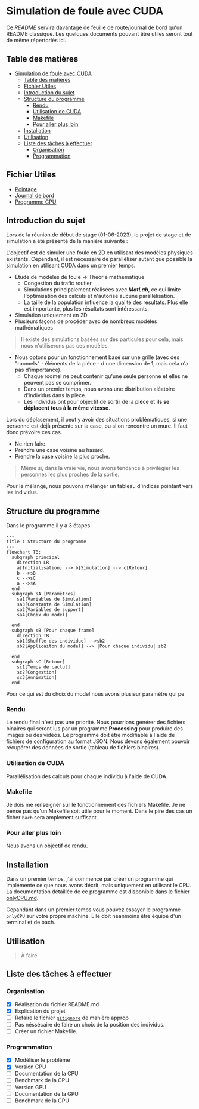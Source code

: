 # Simulation de foule avec CUDA

Ce *README* servira davantage de feuille de route/journal de bord qu'un README classique. Les quelques documents pouvant être utiles seront tout de même répertoriés ici.

## Table des matières

- [Simulation de foule avec CUDA](#simulation-de-foule-avec-cuda)
  - [Table des matières](#table-des-matières)
  - [Fichier Utiles](#fichier-utiles)
  - [Introduction du sujet](#introduction-du-sujet)
  - [Structure du programme](#structure-du-programme)
    - [Rendu](#rendu)
    - [Utilisation de CUDA](#utilisation-de-cuda)
    - [Makefile](#makefile)
    - [Pour aller plus loin](#pour-aller-plus-loin)
  - [Installation](#installation)
  - [Utilisation](#utilisation)
  - [Liste des tâches à effectuer](#liste-des-tâches-à-effectuer)
    - [Organisation](#organisation)
    - [Programmation](#programmation)

## Fichier Utiles

- [Pointage](markdown/pointage.md)
- [Journal de bord](markdown/journal_de_bord.md)
- [Programme CPU](markdown/onlyCPU.md)

## Introduction du sujet

Lors de la réunion de début de stage (01-06-2023), le projet de stage et de simulation a été présenté de la manière suivante :

L'objectif est de simuler une foule en 2D en utilisant des modèles physiques existants. Cependant, il est nécessaire de paralléliser autant que possible la simulation en utilisant CUDA dans un premier temps.

- Étude de modèles de foule -> Théorie mathématique
  - Congestion du trafic routier
  - Simulations principalement réalisées avec ***MatLab***, ce qui limite l'optimisation des calculs et n'autorise aucune parallélisation.
  - La taille de la population influence la qualité des résultats. Plus elle est importante, plus les résultats sont intéressants.
- Simulation uniquement en 2D
- Plusieurs façons de procéder avec de nombreux modèles mathématiques

> Il existe des simulations basées sur des particules pour cela, mais nous n'utiliserons pas ces modèles.

- Nous optons pour un fonctionnement basé sur une grille (avec des "roomels" - éléments de la pièce - d'une dimension de 1, mais cela n'a pas d'importance).
  - Chaque roomel ne peut contenir qu'une seule personne et elles ne peuvent pas se comprimer.
  - Dans un premier temps, nous avons une distribution aléatoire d'individus dans la pièce.
  - Les individus ont pour objectif de sortir de la pièce et **ils se déplacent tous à la même vitesse**.

Lors du déplacement, il peut y avoir des situations problématiques, si une personne est déjà présente sur la case, ou si on rencontre un mure. Il faut donc prévoire ces cas. 

- Ne rien faire.
- Prendre une case voisine au hasard.
- Prendre la case voisine la plus proche.

> Même si, dans la vraie vie, nous avons tendance à privilégier les personnes les plus proches de la sortie.

Pour le mélange, nous pouvons mélanger un tableau d'indices pointant vers les individus.

## Structure du programme

Dans le programme il y a 3 étapes 

```mermaid
---
title : Structure du programme
---
flowchart TB;
  subgraph principal 
    direction LR
    a[Initialisation] --> b[Simulation] --> c[Retour]
    b -->sB
    c -->sC
    a -->sA
  end
  subgraph sA [Paramètres]
    sa1[Variables de Simulation]
    sa3[Constante de Simulation]
    sa2[Variables de support]
    sa4[Choix du model]

  end
  subgraph sB [Pour chaque frame]
    direction TB
    sb1[Shuffle des individue] -->sb2
    sb2[Applicaiton du model] --> |Pour chaque individu| sb2

  end
  subgraph sC [Retour]
    sc1[Temps de caclul]
    sc2[Congestion]
    sc3[Annimation]
  end
 ```

 Pour ce qui est du choix du model nous avons plusieur paramètre qui pe

### Rendu

Le rendu final n'est pas une priorité. Nous pourrions générer des fichiers binaires qui seront lus par un programme **Processing** pour produire des images ou des vidéos. Le programme doit être modifiable à l'aide de fichiers de configuration au format JSON. Nous devons également pouvoir récupérer des données de sortie (tableau de fichiers binaires).

### Utilisation de CUDA

Parallélisation des calculs pour chaque individu à l'aide de CUDA.

### Makefile

Je dois me renseigner sur le fonctionnement des fichiers Makefile.
Je ne pense pas qu'un Makefile soit utile pour le moment. Dans le pire des cas un ficher `bach` sera amplement suffisant.

### Pour aller plus loin

Nous avons un objectif de rendu.

## Installation

Dans un premier temps, j'ai commencé par créer un programme qui implémente ce que nous avons décrit, mais uniquement en utilisant le CPU. La documentation détaillée de ce programme est disponible dans le fichier [onlyCPU.md](markdown/onlyCPU.md).

Cepandant dans un premier temps vous pouvez essayer le programme `onlyCPU` sur votre propre machine. Elle doit néanmoins être équipé d'un terminal et de bach.

## Utilisation

> À faire

## Liste des tâches à effectuer

### Organisation

- [x] Réalisation du fichier README.md
- [x] Explication du projet
- [ ] Refaire le fichier  [`gitignore`](.gitignore) de manière approp
- [ ] Pas néssécaire de faire un choix de la position des individus.
- [ ] Créer un fichier Makefile.

### Programmation

- [x] Modéliser le problème
- [x] Version CPU
- [ ] Documentation de la CPU
- [ ] Benchmark de la CPU
- [ ] Version GPU
- [ ] Documentation de la GPU
- [ ] Benchmark de la GPU
